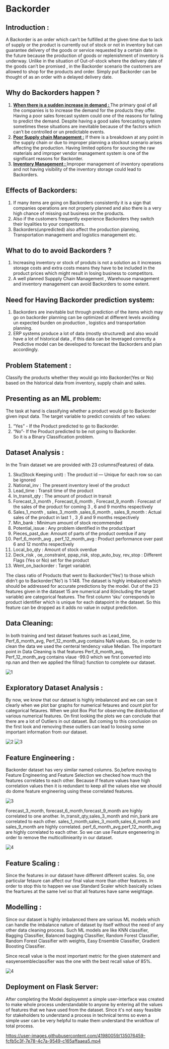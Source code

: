 # Backorder

## Introduction :
A Backorder is an order which can’t be fulfilled at the given time due to lack of supply or the product is currently out of stock or not in inventory but can guarantee delivery of the goods or service requested by a certain date in the future because the production of goods or replenishment of inventory is underway. Unlike in the situation of Out-of-stock where the delivery date of the goods can’t be promised , in the Backorder scenario the customers are allowed to shop for the products and order. Simply put Backorder can be thought of as an order with a delayed delivery date.

## Why do Backorders happen ?
1. <b><u>When there is a sudden increase in demand : </u></b> The primary goal of all the companies is to increase the demand for the products they offer. Having a poor sales forecast system could one of the reasons for failing to predict the demand. Despite having a good sales forecasting system sometimes these situations are inevitable because of the factors which can’t be controlled or un predictable events.
2. <b><u>Poor Supply chain Management :</u></b> If there is a breakdown at any point in the supply chain or due to improper planning a stockout scenario arises affecting the production. Having limited options for sourcing the raw materials and improper vendor management system is one of the significant reasons for Backorder.
3. <b><u>Inventory Management : </b></u>Improper management of inventory operations and not having visibility of the inventory storage could lead to Backorders.

## Effects of Backorders:
1. If many items are going on Backorders consistently it is a sign that companies operations are not properly planned and also there is a very high chance of missing out business on the products.
2. Also if the customers frequently experience Backorders they switch their loyalities to your competitors.
3. Backorders(unpredicted) also affect the production planning, Transportation management and logistics management etc.

## What to do to avoid Backorders ?
1. Increasing inventory or stock of produts is not a solution as it increases storage costs and extra costs means they have to be included in the product prices which might result in losing business to competitors.
2. A well planned Suppply Chain Management , Warehouse management and inventory management can avoid Backorders to some extent.

## Need for Having Backorder prediction system:
1. Backorders are inevitable but through prediction of the items which may go on backorder planning can be optimized at different levels avoiding un expected burden on production , logistics and transportation planning.
2. ERP systems produce a lot of data (mostly structured) and also would have a lot of historical data , if this data can be leveraged correctly a Predictive model can be developed to forecast the Backorders and plan accordingly.

## Problem Statement :
Classify the products whether they would go into Backorder(Yes or No) based on the historical data from inventory, supply chain and sales.

## Presenting as an ML problem:
The task at hand is classifying whether a product would go to Backorder given input data. The target variable to predict consists of two values:
1. “Yes” - If the Product predicted to go to Backorder.
2. “No”- If the Product predicted to be not going to Backorder.\
So it is a Binary Classification problem.


## Dataset Analysis :
In the Train dataset we are provided with 23 columns(Features) of data.
1. Sku(Stock Keeping unit) : The product id — Unique for each row so can be ignored
2. National_inv : The present inventory level of the product
3. Lead_time : Transit time of the product
4. In_transit_qty : The amount of product in transit
5. Forecast_3_month , Forecast_6_month , Forecast_9_month : Forecast of the sales of the product for coming 3 , 6 and 9 months respectively
6. Sales_1_month , sales_3_month ,sales_6_month , sales_9_month : Actual sales of the product in last 1 , 3 ,6 and 9 months respectively
7. Min_bank : Minimum amount of stock recommended
8. Potential_issue : Any problem identified in the product/part
9. Pieces_past_due: Amount of parts of the product overdue if any
10. Perf_6_month_avg , perf_12_month_avg : Product performance over past 6 and 12 months respectively
11. Local_bo_qty : Amount of stock overdue
12. Deck_risk , oe_constraint, ppap_risk, stop_auto_buy, rev_stop : Different Flags (Yes or No) set for the product
13. Went_on_backorder : Target variable\

The class ratio of Products that went to Backorder(‘Yes’) to those which didn’t go to Backorder(‘No’) is 1:148. The dataset is highly imbalaced which should be addressed for accurate predictions by the model. Out of the 23 features given in the dataset 15 are numerical and 8(including the target variable) are categorical features. The first column ‘sku’ corresponds to product identifier which is unique for each datapoint in the dataset. So this feature can be dropped as it adds no value in output prediction.

## Data Cleaning:
In both training and test dataset features such as Lead_time, Perf_6_month_avg, Perf_12_month_avg contains NaN values. So, in order to clean the data we used 
the centeral tendency value Median. The important point in Data Cleaning is that features Perf_6_month_avg, Perf_12_month_avg contains vlaue -99.0 which we first 
converted into np.nan and then we applied the fillna() function to complete our dataset.

![1](https://user-images.githubusercontent.com/41980059/132715326-3d1cab18-2282-4a56-b2ba-d2b2b1357028.png)

## Exploratory Dataset Analysis :
By now, we know that our dataset is highly imbalanced and we can see it clearly when we plot bar graphs for numerical fetaures and count plot for categorical fetaures.
When we plot Box Plot for observing the distribution of various numerical features. On first looking the plots we can conclude that there are a lot of Outliers in out dataset.
But coming to this conclusion on the first look and removing these outliers can lead to loosing some important information from our dataset.

![2](https://user-images.githubusercontent.com/41980059/132716776-be79088a-8f1c-4669-a8ef-2554accfce89.png)
![3](https://user-images.githubusercontent.com/41980059/132717448-05f924bb-9765-4a4a-811c-08d67e1b5d3e.png)

## Feature Engineering :
Backorder dataset has very similar named columns. So,before moving to Feature Engineering and Feature Selection we checked how much the features correlates to each other.
Because if feature values have high correlation values then it is redundant to keep all the values else we should do dome feature engineering using these correlated features.


![3](https://user-images.githubusercontent.com/41980059/132719247-59c60098-93c7-44f4-836f-e4253e545137.png)


Forecast_3_month, forecast_6_month,forecast_9_month are highly correlated to one another. In_transit_qty,sales_3_month and min_bank are correlated to each other. sales_1_month,sales_3_month,sales_6_month and sales_9_month are highly correlated. perf_6_month_avg,perf_12_month_avg are highly correlated to each other.
So we can use Feature engeneering in order to remove the multicolliniearity in our dataset.

![4](https://user-images.githubusercontent.com/41980059/135072681-5a5d81ab-ac58-4a9a-9e63-7f642ec7a6e3.png)

## Feature Scaling :
Since the features in our dataset have different different scales. So, one particular fetaure can affect our final value more than other features. In order to stop this to happen we use Standard Scaler which basically sclaes the feartures at the same lvel so that all features have same weightage.

## Modelling :
Since our dataset is highly imbalanced there are various ML models which can handle the imbalance nature of dataset by itself without the need of any other data cleaning process. Such ML models are like KNN classifier, Bagging Classifier, Balanced bagging Classifier, Random Forest Classifier, Random Forest Classifier with weights, Easy Ensemble Classifier, Gradient Boosting Classifier.

Since recall value is the most important metric for the given statement and easyensembleclassifier was the one with the best recall value of 85%. 

![4](https://user-images.githubusercontent.com/41980059/135075647-0ae5a797-b4be-4ef5-a62f-baf2ef51f140.png)


## Deployment on Flask Server:
After completing the Model deployemnt a simple user-interface was created to make whole process understandable to anyone by entering all the values of features that we have used from the dataset. Since it's not easy feasible for stakeholders to understand a process in technical terms so even a simple user can be very helpful to make them understand the wrokflow of total process.

https://user-images.githubusercontent.com/41980059/135076459-fcfb5c3f-7e78-4c7a-9549-c165affaaea5.mp4

